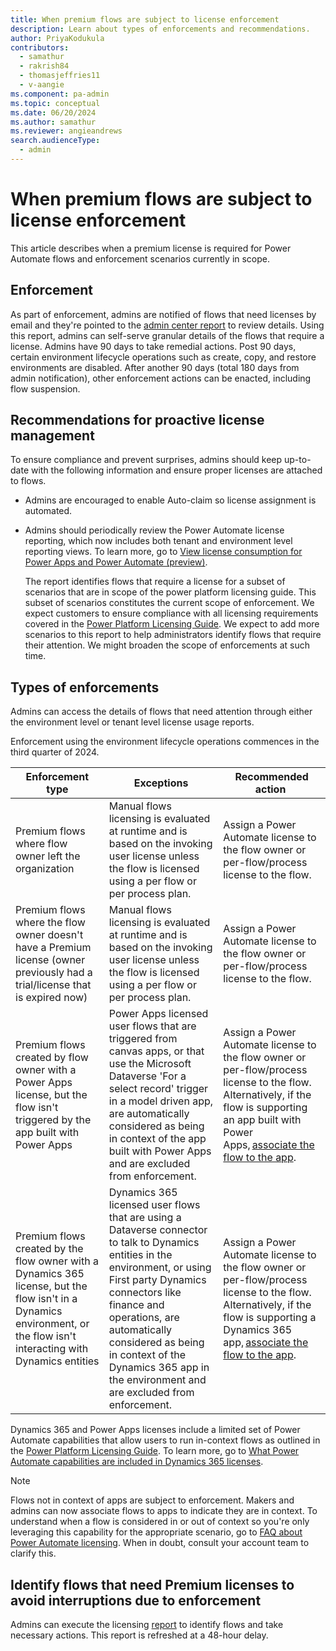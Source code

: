 ```yaml
---
title: When premium flows are subject to license enforcement
description: Learn about types of enforcements and recommendations.
author: PriyaKodukula
contributors:
  - samathur
  - rakrish84
  - thomasjeffries11
  - v-aangie
ms.component: pa-admin
ms.topic: conceptual
ms.date: 06/20/2024
ms.author: samathur
ms.reviewer: angieandrews
search.audienceType: 
  - admin
---
```


# When premium flows are subject to license enforcement

This article describes when a premium license is required for Power Automate flows and enforcement scenarios currently in scope.

## Enforcement

As part of enforcement, admins are notified of flows that need licenses by email and they're pointed to the [admin center report](../view-license-consumption-issues.md) to review details. Using this report, admins can self-serve granular details of the flows that require a license. Admins have 90 days to take remedial actions. Post 90 days, certain environment lifecycle operations such as create, copy, and restore environments are disabled. After another 90 days (total 180 days from admin notification), other enforcement actions can be enacted, including flow suspension.

## Recommendations for proactive license management

To ensure compliance and prevent surprises, admins should keep up-to-date with the following information and ensure proper licenses are attached to flows.  

- Admins are encouraged to enable Auto-claim so license assignment is automated.
- Admins should periodically review the Power Automate license reporting, which now includes both tenant and environment level reporting views. To learn more, go to [View license consumption for Power Apps and Power Automate (preview)](../view-license-consumption-issues.md).

    The report identifies flows that require a license for a subset of scenarios that are in scope of the power platform licensing guide. This subset of scenarios constitutes the current scope of enforcement. We expect customers to ensure compliance with all licensing requirements covered in the [Power Platform Licensing Guide](https://go.microsoft.com/fwlink/?linkid=2085130). We expect to add more scenarios to this report to help administrators identify flows that require their attention. We might broaden the scope of enforcements at such time.

## Types of enforcements

Admins can access the details of flows that need attention through either the environment level or tenant level license usage reports.

Enforcement using the environment lifecycle operations commences in the third quarter of 2024.

|Enforcement type  |Exceptions  |Recommended action   |
|---------|---------|---------|
|Premium flows where flow owner left the organization      |Manual flows licensing is evaluated at runtime and is based on the invoking user license unless the flow is licensed using a per flow or per process plan.         |Assign a Power Automate license to the flow owner or per-flow/process license to the flow.      |
|Premium flows where the flow owner doesn't have a Premium license (owner previously had a trial/license that is expired now)     |Manual flows licensing is evaluated at runtime and is based on the invoking user license unless the flow is licensed using a per flow or per process plan.        |Assign a Power Automate license to the flow owner or per-flow/process license to the flow.     |
|Premium flows created by flow owner with a Power Apps license, but the flow isn't triggered by the app built with Power Apps      |Power Apps licensed user flows that are triggered from canvas apps, or that use the Microsoft Dataverse 'For a select record' trigger in a model driven app, are automatically considered as being in context of the app built with Power Apps and are excluded from enforcement.        |Assign a Power Automate license to the flow owner or per-flow/process license to the flow. Alternatively, if the flow is supporting an app built with Power Apps, [associate the flow to the app](faqs.md#how-can-i-associate-in-context-flows-to-power-appsdynamics-365-apps).  |
|Premium flows created by the flow owner with a Dynamics 365 license, but the flow isn't in a Dynamics environment, or the flow isn't interacting with Dynamics entities    |Dynamics 365 licensed user flows that are using a Dataverse connector to talk to Dynamics entities in the environment, or using First party Dynamics connectors like finance and operations, are automatically considered as being in context of the Dynamics 365 app in the environment and are excluded from enforcement.         |Assign a Power Automate license to the flow owner or per-flow/process license to the flow. Alternatively, if the flow is supporting a Dynamics 365 app, [associate the flow to the app](faqs.md#how-can-i-associate-in-context-flows-to-power-appsdynamics-365-apps).  |

Dynamics 365 and Power Apps licenses include a limited set of Power Automate capabilities that allow users to run in-context flows as outlined in the [Power Platform Licensing Guide](https://go.microsoft.com/fwlink/?linkid=2085130). To learn more, go to [What Power Automate capabilities are included in Dynamics 365 licenses](faqs.md#what-power-automate-capabilities-are-included-in-dynamics-365-licenses).

> [!NOTE]
> Flows not in context of apps are subject to enforcement. Makers and admins can now associate flows to apps to indicate they are in context. To understand when a flow is considered in or out of context so you're only leveraging this capability for the appropriate scenario, go to [FAQ about Power Automate licensing](faqs.md). When in doubt, consult your account team to clarify this.  

## Identify flows that need Premium licenses to avoid interruptions due to enforcement

Admins can execute the licensing [report](../view-license-consumption-issues.md) to identify flows and take necessary actions. This report is refreshed at a 48-hour delay.

